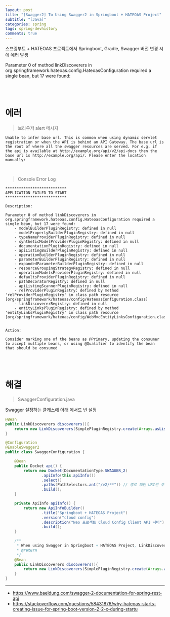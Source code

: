 ```yaml
---
layout: post
title: "[Swagger2] To Using Swagger2 in Springboot + HATEOAS Project"
subtitle: "[Java]"
categories: spring
tags: spring-devhistory
comments: true
---
```


스프링부트 + HATEOAS 프로젝트에서 Springboot, Gradle, Swagger 버전 변경 시에 에러 발생

Parameter 0 of method linkDiscoverers in org.springframework.hateoas.config.HateoasConfiguration required a single bean, but 17 were found:

<br><br>


# 에러

> 브라우저 alert 메시지

```
Unable to infer base url. This is common when using dynamic servlet registration or when the API is behind an API Gateway. The base url is the root of where all the swagger resources are served. For e.g. if the api is available at http://example.org/api/v2/api-docs then the base url is http://example.org/api/. Please enter the location manually:
```

<br>


> Console Error Log

```
***************************
APPLICATION FAILED TO START
***************************

Description:

Parameter 0 of method linkDiscoverers in org.springframework.hateoas.config.HateoasConfiguration required a single bean, but 17 were found:
	- modelBuilderPluginRegistry: defined in null
	- modelPropertyBuilderPluginRegistry: defined in null
	- typeNameProviderPluginRegistry: defined in null
	- syntheticModelProviderPluginRegistry: defined in null
	- documentationPluginRegistry: defined in null
	- apiListingBuilderPluginRegistry: defined in null
	- operationBuilderPluginRegistry: defined in null
	- parameterBuilderPluginRegistry: defined in null
	- expandedParameterBuilderPluginRegistry: defined in null
	- resourceGroupingStrategyRegistry: defined in null
	- operationModelsProviderPluginRegistry: defined in null
	- defaultsProviderPluginRegistry: defined in null
	- pathDecoratorRegistry: defined in null
	- apiListingScannerPluginRegistry: defined in null
	- relProviderPluginRegistry: defined by method 'relProviderPluginRegistry' in class path resource [org/springframework/hateoas/config/HateoasConfiguration.class]
	- linkDiscovererRegistry: defined in null
	- entityLinksPluginRegistry: defined by method 'entityLinksPluginRegistry' in class path resource [org/springframework/hateoas/config/WebMvcEntityLinksConfiguration.class]


Action:

Consider marking one of the beans as @Primary, updating the consumer to accept multiple beans, or using @Qualifier to identify the bean that should be consumed
```

<br><br>


# 해결

> SwaggerConfiguration.java

Swagger 설정하는 클래스에 아래 메서드 빈 설정

```java
@Bean
public LinkDiscoverers discoverers(){
    return new LinkDiscoverers(SimplePluginRegistry.create(Arrays.asList(new CollectionJsonLinkDiscoverer())));
}
```

```java
@Configuration
@EnableSwagger2
public class SwaggerConfiguration {

    @Bean
    public Docket api() {
        return new Docket(DocumentationType.SWAGGER_2)
                .apiInfo(this.apiInfo())
                .select()
                .paths(PathSelectors.ant("/v2/**")) // 경로 패턴 URI만 추출
                .build();
    }

    private ApiInfo apiInfo() {
        return new ApiInfoBuilder()
                .title("Springboot + HATEOAS Project")
                .version("cloud config")
                .description("Neo 프로젝트 Cloud Config Client API 서버")
                .build();
    }

    /**
     * When using Swagger in Springboot + HATEOAS Project, LinkDiscoverers setting is required
     * @return
     */
    @Bean
    public LinkDiscoverers discoverers(){
        return new LinkDiscoverers(SimplePluginRegistry.create(Arrays.asList(new CollectionJsonLinkDiscoverer())));
    }
}
```


--- 

- https://www.baeldung.com/swagger-2-documentation-for-spring-rest-api
- https://stackoverflow.com/questions/58431876/why-hateoas-starts-creating-issue-for-spring-boot-version-2-2-x-during-startu